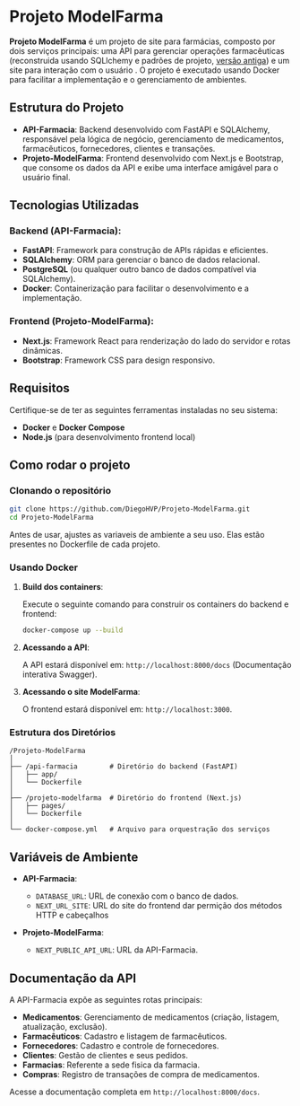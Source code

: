 # Projeto ModelFarma

**Projeto ModelFarma** é um projeto de site para farmácias, composto por dois serviços principais: uma API para gerenciar operações farmacêuticas (reconstruida usando SQLlchemy e padrões de projeto, [versão antiga](https://github.com/DiegoHVP/Projeto-ApiFarmacia)) e um site para interação com o usuário . O projeto é executado usando Docker para facilitar a implementação e o gerenciamento de ambientes.

## Estrutura do Projeto

- **API-Farmacia**: Backend desenvolvido com FastAPI e SQLAlchemy, responsável pela lógica de negócio, gerenciamento de medicamentos, farmacêuticos, fornecedores, clientes e transações.
- **Projeto-ModelFarma**: Frontend desenvolvido com Next.js e Bootstrap, que consome os dados da API e exibe uma interface amigável para o usuário final.

## Tecnologias Utilizadas

### Backend (API-Farmacia):
- **FastAPI**: Framework para construção de APIs rápidas e eficientes.
- **SQLAlchemy**: ORM para gerenciar o banco de dados relacional.
- **PostgreSQL** (ou qualquer outro banco de dados compatível via SQLAlchemy).
- **Docker**: Containerização para facilitar o desenvolvimento e a implementação.
  
### Frontend (Projeto-ModelFarma):
- **Next.js**: Framework React para renderização do lado do servidor e rotas dinâmicas.
- **Bootstrap**: Framework CSS para design responsivo.

## Requisitos

Certifique-se de ter as seguintes ferramentas instaladas no seu sistema:

- **Docker** e **Docker Compose**
- **Node.js** (para desenvolvimento frontend local)

## Como rodar o projeto

### Clonando o repositório

```bash
git clone https://github.com/DiegoHVP/Projeto-ModelFarma.git
cd Projeto-ModelFarma
```

Antes de usar, ajustes as variaveis de ambiente a seu uso. Elas estão presentes no Dockerfile de cada projeto.

### Usando Docker

1. **Build dos containers**:

   Execute o seguinte comando para construir os containers do backend e frontend:
   
   ```bash
   docker-compose up --build
   ```

2. **Acessando a API**:

   A API estará disponível em: `http://localhost:8000/docs` (Documentação interativa Swagger).

3. **Acessando o site ModelFarma**:

   O frontend estará disponível em: `http://localhost:3000`.

### Estrutura dos Diretórios

```
/Projeto-ModelFarma
│
├── /api-farmacia        # Diretório do backend (FastAPI)
│   ├── app/
│   └── Dockerfile
│
├── /projeto-modelfarma  # Diretório do frontend (Next.js)
│   ├── pages/
│   └── Dockerfile
│
└── docker-compose.yml   # Arquivo para orquestração dos serviços
```

## Variáveis de Ambiente

- **API-Farmacia**:
  - `DATABASE_URL`: URL de conexão com o banco de dados.
  - `NEXT_URL_SITE`: URL do site do frontend dar permição dos métodos HTTP e cabeçalhos

- **Projeto-ModelFarma**:
  - `NEXT_PUBLIC_API_URL`: URL da API-Farmacia.



## Documentação da API

A API-Farmacia expõe as seguintes rotas principais:

- **Medicamentos**: Gerenciamento de medicamentos (criação, listagem, atualização, exclusão).
- **Farmacêuticos**: Cadastro e listagem de farmacêuticos.
- **Fornecedores**: Cadastro e controle de fornecedores.
- **Clientes**: Gestão de clientes e seus pedidos.
- **Farmacias**: Referente a sede fisica da farmacia.
- **Compras**: Registro de transações de compra de medicamentos.

Acesse a documentação completa em `http://localhost:8000/docs`.
